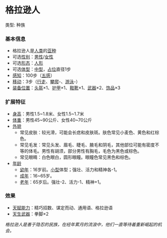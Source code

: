 # 格拉逊人

类型: 种族

### 基本信息

- 格拉逊人是[人类](%E4%BA%BA%E7%B1%BB%201b3d619a067b8051bc62c6f384527ed7.md)的[亚种](https://www.notion.so/1b3d619a067b808b8ae0ec41c3e2d312?pvs=21)
- 可选[性别](https://www.notion.so/1b3d619a067b806b8d7afecd6a1b5c36?pvs=21)：[男性](%E7%94%B7%E6%80%A7%201b3d619a067b80e0ad15f2bfd36db04d.md)/[女性](%E5%A5%B3%E6%80%A7%201b3d619a067b802a8f06c0c16b6a2e16.md)
- 可选[形态](https://www.notion.so/1b3d619a067b800ea0fadde7abc3ff91?pvs=21)：[人形](%E4%BA%BA%E5%BD%A2%201b4d619a067b80779865d7771ca62fbd.md)
- 可选[体型](https://www.notion.so/1b3d619a067b8088832ae7bd3d7333df?pvs=21)：[中型](%E4%B8%AD%E5%9E%8B%201b4d619a067b803f9d27cc385878526d.md)，[占位](https://www.notion.so/1b3d619a067b804e8195d876ec9d0551?pvs=21)直径1步
- [感知](https://www.notion.so/1b3d619a067b8065b638d07dd11eb74b?pvs=21)：100步（[五感](%E4%BA%94%E6%84%9F%201b4d619a067b809c9dc4c83d8f60e0aa.md)）
- [移动](https://www.notion.so/1b3d619a067b809a974ac608bbb4fb54?pvs=21)：3步（[行走](%E8%A1%8C%E8%B5%B0%201b4d619a067b8005b978e9ee9f6a3ec9.md)、[攀爬](%E6%94%80%E7%88%AC%201b4d619a067b80e7a16be79fb98f55b7.md)-、[游泳](%E6%B8%B8%E6%B3%B3%201b4d619a067b802699b8e56f843c0b56.md)-）
- [装备位置](https://www.notion.so/1b3d619a067b80369463de062aa239bb?pvs=21)：[头盔](https://www.notion.so/1b3d619a067b803b96f6f5cd75b737d6?pvs=21)×1、[护甲](https://www.notion.so/1b3d619a067b8095b845ca40a26a2b8f?pvs=21)×1、[鞋靴](https://www.notion.so/1b3d619a067b808c8c4fe1a5246a656b?pvs=21)×1、[武器](https://www.notion.so/1b3d619a067b80529a70eee1166b41ef?pvs=21)×2、[饰品](https://www.notion.so/1b3d619a067b8007b62ec0597aadddb2?pvs=21)×3

### 扩展特征

- [身高](https://www.notion.so/1b3d619a067b8074a90ff9e90fd2a05a?pvs=21)：男性1.5~1.8米、女性1.5~1.7米
- [体重](https://www.notion.so/1b3d619a067b8044ac61c5f9b7a356e8?pvs=21)：男性45~90公斤、女性40~70公斤
- [外貌](https://www.notion.so/1b3d619a067b808ca875f766c5817acd?pvs=21)
    - 常见皮肤：较光滑，可能会长痣和皮肤斑。肤色常见小麦色、黄色和红棕色。
    - 常见毛发：常见头发、眉毛、睫毛、腋毛和阴毛，其他部位可能有密度不等的体毛。男性有胡须，部分男性有胸毛，毛色为黑色或棕色。
    - 常见眼睛：白色眼白，圆形眼瞳。眼瞳色常见黑色和棕色。
- [年龄](https://www.notion.so/1b3d619a067b8032bc05cba46ed99b5d?pvs=21)
    - [幼年](https://www.notion.so/1b3d619a067b80b28464e8d22ceafaef?pvs=21)：16岁前。[小型](%E5%B0%8F%E5%9E%8B%201b4d619a067b8010bd07e9075b8f71f2.md)体型；强壮、活力和精神各-1。
    - [成年](https://www.notion.so/1b3d619a067b80149cc0da48bd4f4eba?pvs=21)：16~65岁。
    - [老年](https://www.notion.so/1b3d619a067b8093a7a6db4ad3efb22c?pvs=21)：65岁后。强壮-2、活力-1、精神+1。

### 效果

- [天赋能力](https://www.notion.so/1b3d619a067b805aa8e3e8012ea14e4e?pvs=21)：精巧招数、谋定而动、通用语、格拉逊语
- [天生武器](https://www.notion.so/1b3d619a067b8074bdb4e62b06caebf6?pvs=21)：拳脚×2

*格拉逊人是善于隐忍的民族，在经年累月的流浪中，他们一直等待着重新崛起的机会。*